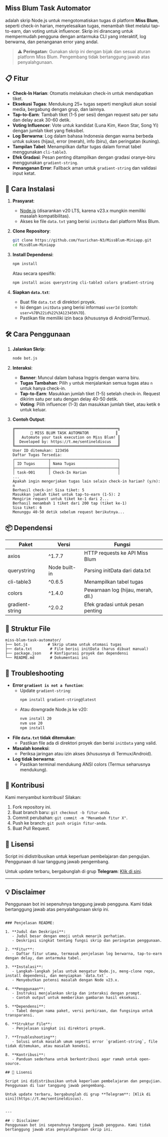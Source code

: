 ## Miss Blum Task Automator

adalah skrip Node.js untuk mengotomatiskan tugas di platform **Miss Blum**, seperti check-in harian, menyelesaikan tugas, menambah tiket melalui tap-to-earn, dan voting untuk influencer. Skrip ini dirancang untuk mempermudah pengguna dengan antarmuka CLI yang interaktif, log berwarna, dan penanganan error yang andal.

> ⚠️ **Peringatan**: Gunakan skrip ini dengan bijak dan sesuai aturan platform Miss Blum. Pengembang tidak bertanggung jawab atas penyalahgunaan.

## 📋 Fitur

- **Check-In Harian**: Otomatis melakukan check-in untuk mendapatkan tiket.
- **Eksekusi Tugas**: Mendukung 25+ tugas seperti mengikuti akun sosial media, bergabung dengan grup, dan lainnya.
- **Tap-to-Earn**: Tambah tiket (1-5 per sesi) dengan request satu per satu dan delay acak 30-60 detik.
- **Voting Influencer**: Vote untuk kandidat (Luna Kim, Kwon Star, Song Yi) dengan jumlah tiket yang fleksibel.
- **Log Berwarna**: Log dalam bahasa Indonesia dengan warna berbeda untuk sukses (hijau), error (merah), info (biru), dan peringatan (kuning).
- **Tampilan Tabel**: Menampilkan daftar tugas dalam format tabel menggunakan `cli-table3`.
- **Efek Gradasi**: Pesan penting ditampilkan dengan gradasi oranye-biru menggunakan `gradient-string`.
- **Penanganan Error**: Fallback aman untuk `gradient-string` dan validasi input ketat.

## 🚀 Cara Instalasi

1. **Prasyarat**:
   - [Node.js](https://nodejs.org/) (disarankan v20 LTS, karena v23.x mungkin memiliki masalah kompatibilitas).
   - Akses ke file `data.txt` yang berisi `initData` dari platform Miss Blum.

2. **Clone Repository**:
   ```bash
   git clone https://github.com/Yuurichan-N3/MissBlum-Miniapp.git
   cd MissBlum-Miniapp
   ```

3. **Install Dependensi**:
   ```bash
   npm install
   ```
   Atau secara spesifik:
   ```bash
   npm install axios querystring cli-table3 colors gradient-string
   ```

4. **Siapkan `data.txt`**:
   - Buat file `data.txt` di direktori proyek.
   - Isi dengan `initData` yang berisi informasi `userId` (contoh: `user=%7B%22id%22%3A123456%7D`).
   - Pastikan file memiliki izin baca (khususnya di Android/Termux).

## 🛠️ Cara Penggunaan

1. **Jalankan Skrip**:
   ```bash
   node bot.js
   ```

2. **Interaksi**:
   - **Banner**: Muncul dalam bahasa Inggris dengan warna biru.
   - **Tugas Tambahan**: Pilih `y` untuk menjalankan semua tugas atau `n` untuk hanya check-in.
   - **Tap-to-Earn**: Masukkan jumlah tiket (1-5) setelah check-in. Request dikirim satu per satu dengan delay 40-50 detik.
   - **Voting**: Pilih influencer (1-3) dan masukkan jumlah tiket, atau ketik `0` untuk keluar.

3. **Contoh Output**:
   ```
   ╔══════════════════════════════════════════════╗
   ║       🌟 MISS BLUM TASK AUTOMATOR            ║
   ║   Automate your task execution on Miss Blum! ║
   ║  Developed by: https://t.me/sentineldiscus   ║
   ╚══════════════════════════════════════════════╝
   User ID ditemukan: 123456
   Daftar Tugas Tersedia:
   ┌───────────────┬──────────────────────────────┐
   │ ID Tugas      │ Nama Tugas                   │
   ├───────────────┼──────────────────────────────┤
   │ task-001      │ Check-In Harian              │
   ...
   Apakah ingin mengerjakan tugas lain selain check-in harian? (y/n): n
   Berhasil check-in! Sisa tiket: 5
   Masukkan jumlah tiket untuk tap-to-earn (1-5): 2
   Mengirim request untuk tiket ke-1 dari 2...
   Berhasil menambah 1 tiket dari 200 tap (tiket ke-1)
   Sisa tiket: 6
   Menunggu 40-50 detik sebelum request berikutnya...
   ```

## 📦 Dependensi

| Paket            | Versi        | Fungsi                              |
|------------------|--------------|-------------------------------------|
| axios            | ^1.7.7       | HTTP requests ke API Miss Blum      |
| querystring      | Node built-in| Parsing initData dari data.txt      |
| cli-table3       | ^0.6.5       | Menampilkan tabel tugas             |
| colors           | ^1.4.0       | Pewarnaan log (hijau, merah, dll.)  |
| gradient-string  | ^2.0.2       | Efek gradasi untuk pesan penting    |

## 📂 Struktur File

```
miss-blum-task-automator/
├── bot.js         # Skrip utama untuk otomasi tugas
├── data.txt        # File berisi initData (harus dibuat manual)
├── package.json    # Konfigurasi proyek dan dependensi
└── README.md       # Dokumentasi ini
```

## 🐛 Troubleshooting

- **Error `gradient is not a function`**:
  - Update `gradient-string`:
    ```bash
    npm install gradient-string@latest
    ```
  - Atau downgrade Node.js ke v20:
    ```bash
    nvm install 20
    nvm use 20
    npm install
    ```
- **File `data.txt` tidak ditemukan**:
  - Pastikan file ada di direktori proyek dan berisi `initData` yang valid.
- **Masalah koneksi**:
  - Periksa jaringan atau izin akses (khususnya di Termux/Android).
- **Log tidak berwarna**:
  - Pastikan terminal mendukung ANSI colors (Termux seharusnya mendukung).

## 🙌 Kontribusi

Kami menyambut kontribusi! Silakan:
1. Fork repository ini.
2. Buat branch baru: `git checkout -b fitur-anda`.
3. Commit perubahan: `git commit -m "Menambah fitur X"`.
4. Push ke branch: `git push origin fitur-anda`.
5. Buat Pull Request.

## 📜 Lisensi

Script ini didistribusikan untuk keperluan pembelajaran dan pengujian. Penggunaan di luar tanggung jawab pengembang.

Untuk update terbaru, bergabunglah di grup **Telegram**: [Klik di sini](https://t.me/sentineldiscus).

---

## 💡 Disclaimer
Penggunaan bot ini sepenuhnya tanggung jawab pengguna. Kami tidak bertanggung jawab atas penyalahgunaan skrip ini.
```

### Penjelasan README:

1. **Judul dan Deskripsi**:
   - Judul besar dengan emoji untuk menarik perhatian.
   - Deskripsi singkat tentang fungsi skrip dan peringatan penggunaan.

2. **Fitur**:
   - Daftar fitur utama, termasuk penjelasan log berwarna, tap-to-earn dengan delay, dan antarmuka tabel.

3. **Instalasi**:
   - Langkah-langkah jelas untuk mengatur Node.js, meng-clone repo, install dependensi, dan menyiapkan `data.txt`.
   - Menyebutkan potensi masalah dengan Node v23.x.

4. **Penggunaan**:
   - Instruksi menjalankan skrip dan interaksi dengan prompt.
   - Contoh output untuk memberikan gambaran hasil eksekusi.

5. **Dependensi**:
   - Tabel dengan nama paket, versi perkiraan, dan fungsinya untuk transparansi.

6. **Struktur File**:
   - Penjelasan singkat isi direktori proyek.

7. **Troubleshooting**:
   - Solusi untuk masalah umum seperti error `gradient-string`, file tidak ditemukan, atau masalah koneksi.

8. **Kontribusi**:
   - Panduan sederhana untuk berkontribusi agar ramah untuk open-source.

## 📜 Lisensi  

Script ini didistribusikan untuk keperluan pembelajaran dan pengujian. Penggunaan di luar tanggung jawab pengembang.  

Untuk update terbaru, bergabunglah di grup **Telegram**: [Klik di sini](https://t.me/sentineldiscus).


---

## 💡 Disclaimer
Penggunaan bot ini sepenuhnya tanggung jawab pengguna. Kami tidak bertanggung jawab atas penyalahgunaan skrip ini.
